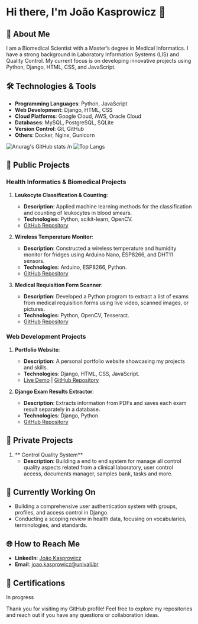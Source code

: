 # Hi there, I'm João Kasprowicz 👋

## 🚀 About Me
I am a Biomedical Scientist with a Master’s degree in Medical Informatics. I have a strong background in Laboratory Information Systems (LIS) and Quality Control. My current focus is on developing innovative projects using Python, Django, HTML, CSS, and JavaScript. 

## 🛠️ Technologies & Tools
- **Programming Languages**: Python, JavaScript
- **Web Development**: Django, HTML, CSS
- **Cloud Platforms**: Google Cloud, AWS, Oracle Cloud
- **Databases**: MySQL, PostgreSQL, SQLite
- **Version Control**: Git, GitHub
- **Others**: Docker, Nginx, Gunicorn



![Anurag's GitHub stats](https://github-readme-stats.vercel.app/api?username=jkasprowicz&show_icons=true&theme=radical) /n
![Top Langs](https://github-readme-stats.vercel.app/api/top-langs/?username=jkasprowicz&hide_progress=true)

## 🌟 Public Projects
### Health Informatics & Biomedical Projects
1. **Leukocyte Classification & Counting**:
   - **Description**: Applied machine learning methods for the classification and counting of leukocytes in blood smears.
   - **Technologies**: Python, scikit-learn, OpenCV.
   - [GitHub Repository](#)

2. **Wireless Temperature Monitor**:
   - **Description**: Constructed a wireless temperature and humidity monitor for fridges using Arduino Nano, ESP8266, and DHT11 sensors.
   - **Technologies**: Arduino, ESP8266, Python.
   - [GitHub Repository](#)

3. **Medical Requisition Form Scanner**:
   - **Description**: Developed a Python program to extract a list of exams from medical requisition forms using live video, scanned images, or pictures.
   - **Technologies**: Python, OpenCV, Tesseract.
   - [GitHub Repository](#)

### Web Development Projects
1. **Portfolio Website**:
   - **Description**: A personal portfolio website showcasing my projects and skills.
   - **Technologies**: Django, HTML, CSS, JavaScript.
   - [Live Demo](#) | [GitHub Repository](#)

2. **Django Exam Results Extractor**:
   - **Description**: Extracts information from PDFs and saves each exam result separately in a database.
   - **Technologies**: Django, Python.
   - [GitHub Repository](#)

## 🌟 Private Projects
1. ** Control Quality System**
   - **Description**: Building a end to end system for manage all control quality aspects related from a clinical laboratory, user control access, documents manager, samples bank, tasks and more.


## 🔧 Currently Working On
- Building a comprehensive user authentication system with groups, profiles, and access control in Django.
- Conducting a scoping review in health data, focusing on vocabularies, terminologies, and standards.

## 🌐 How to Reach Me
- **LinkedIn**: [João Kasprowicz](www.linkedin.com/in/joão-kasprowicz-249194120)
- **Email**: joao.kasprowicz@univali.br

## 🏅 Certifications
In progress

Thank you for visiting my GitHub profile! Feel free to explore my repositories and reach out if you have any questions or collaboration ideas.
